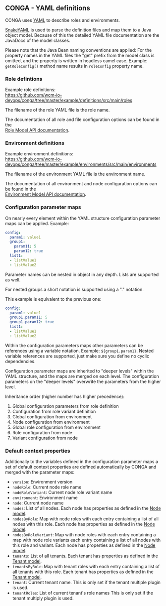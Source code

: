 ## CONGA - YAML definitions

CONGA uses [YAML][yaml] to describe roles and environments. 

[SnakeYAML][snakeyaml] is used to parse the definition files and map them to a Java object model. Because of this the detailed YAML file documentation are the JavaDocs of the model classes. 

Please note that the Java Bean naming conventions are applied: For the property names in the YAML files the "get" prefix from the model class is omitted, and the property is written in headless camel case. Example: `getRoleConfig()` method name results in `roleConfig` property name.


### Role defintions

Example role definitions:<br/>
https://github.com/wcm-io-devops/conga/tree/master/example/definitions/src/main/roles

The filename of the role YAML file is the role name.

The documentation of all role and file configuration options can be found in the<br/>
[Role Model API documentation][role-model].


### Environment definitions

Example environment definitions:<br/>
https://github.com/wcm-io-devops/conga/tree/master/example/environments/src/main/environments

The filename of the environment YAML file is the environment name.

The documentation of all environment and node configuration options can be found in the<br/>
[Environment Model API documentation][environment-model].


### Configuration parameter maps

On nearly every element within the YAML structure configuration parameter maps can be applied. Example:

```yaml
config:
  param1: value1
  group1:
    param11: 5
    param12: true
  list1:
  - listValue1
  - listValue2
```

Parameter names can be nested in object in any depth. Lists are supported as well.

For nested groups a short notation is supported using a "." notation.

This example is equivalent to the previous one:

```yaml
config:
  param1: value1
  group1.param11: 5
  group1.param12: true
  list1:
  - listValue1
  - listValue2
```

Within the configuration parameters maps other parameters can be references using a variable notation. Example: `${group1.param1}`. Nested variable references are supported, just make sure you define no cyclic dependencies.

Configuration parameter maps are inherited to "deeper levels" within the YAML structure, and the maps are merged on each level. The configuration parameters on the "deeper levels" overwrite the parameters from the higher level.

Inheritance order (higher number has higher precedence):

1. Global configuration parameters from role definition
2. Configuration from role variant definition
3. Global configuration from environment
4. Node configuration from environment
5. Global role configuration from environment
6. Role configuration from node
7. Variant configuration from node


### Default context properties

Additionally to the variables defined in the configuration parameter maps a set of default context properties are defined automatically by CONGA and merged with the parameter maps:

* `version`: Environment version
* `nodeRole`: Current node role name
* `nodeRoleVariant`: Current node role variant name
* `environment`: Environment name
* `node`: Current node name
* `nodes`: List of all nodes. Each node has properties as defined in the [Node model][node-model].
* `nodesByRole`: Map with node roles with each entry containing a list of all nodes with this role. Each node has properties as defined in the [Node model][node-model].
* `nodesByRoleVariant`: Map with node roles with each entry containing a map with node role variants each entry containing a list of all nodes with this role and variant. Each node has properties as defined in the [Node model][node-model].
* `tenants`: List of all tenants. Each tenant has properties as defined in the [Tenant model][tenant-model].
* `tenantsByRole`: Map with tenant roles with each entry containing a list of all tenants with this role. Each tenant has properties as defined in the [Tenant model][tenant-model].
* `tenant`: Current tenant name. This is only set if the tenant multiple plugin is used.
* `tenantRoles`: List of current tenant's role names This is only set if the tenant multiply plugin is used.


[role-model]: generator/apidocs/io/wcm/devops/conga/model/role/Role.html
[environment-model]: generator/apidocs/io/wcm/devops/conga/model/environment/Environment.html
[node-model]: generator/apidocs/io/wcm/devops/conga/model/environment/Node.html
[tenant-model]: generator/apidocs/io/wcm/devops/conga/model/environment/Tenant.html
[yaml]: http://yaml.org/
[snakeyaml]: http://www.snakeyaml.org/
